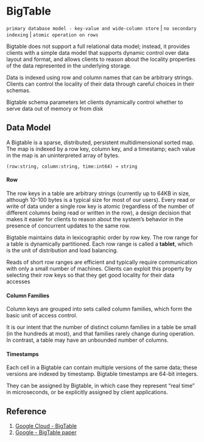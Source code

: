 # BigTable
`primary database model - key-value and wide-column store` | `no secondary indexing` | `atomic operation on rows`

Bigtable does not support a full relational data model; instead, it provides clients with a simple data model that supports dynamic control over data layout and format, and allows clients to reason about the locality properties of the data represented in the underlying storage.

Data is indexed using row and column names that can be arbitrary strings. Clients can control the locality of their data through careful choices in their schemas.

Bigtable schema parameters let clients dynamically control whether to serve data out of memory or from disk

## Data Model
A Bigtable is a sparse, distributed, persistent multidimensional sorted map. The map is indexed by a row key, column key, and a timestamp; each value in the map is an uninterpreted array of bytes.
```
(row:string, column:string, time:int64) → string
```

#### Row
The row keys in a table are arbitrary strings (currently up to 64KB in size, although 10-100 bytes is a typical size for most of our users). Every read or write of data under a single row key is atomic (regardless of the number of different columns being read or written in the row), a design decision that makes it easier for clients to reason about the system’s behavior in the presence of concurrent updates to the same row.

Bigtable maintains data in lexicographic order by row key. The row range for a table is dynamically partitioned. Each row range is called a **tablet**, which is the unit of distribution and load balancing.

Reads of short row ranges are efficient and typically require communication with only a small number of machines. Clients can exploit this property by selecting their row keys so that they get good locality for their data accesses

#### Column Families
Column keys are grouped into sets called column families, which form the basic unit of access control.

It is our intent that the number of distinct column families in a table be small (in the hundreds at most), and that families rarely change during operation. In contrast, a table may have an unbounded number of columns.

#### Timestamps
Each cell in a Bigtable can contain multiple versions of the same data; these versions are indexed by timestamp. Bigtable timestamps are 64-bit integers.

They can be assigned by Bigtable, in which case they represent “real time” in microseconds, or be explicitly assigned by client applications.

## Reference
1. [Google Cloud - BigTable](https://cloud.google.com/bigtable/docs/overview)
2. [Google - BigTable paper](https://www.read.seas.harvard.edu/~kohler/class/cs239-w08/chang06bigtable.pdf)
